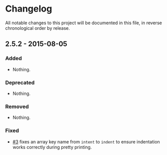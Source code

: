 # Changelog

All notable changes to this project will be documented in this file, in reverse chronological order by release.

## 2.5.2 - 2015-08-05

### Added

- Nothing.

### Deprecated

- Nothing.

### Removed

- Nothing.

### Fixed

- [#3](https://github.com/zendframework/zend-json/pull/3) fixes an array key
  name from `intent` to `indent` to  ensure indentation works correctly during
  pretty printing.
